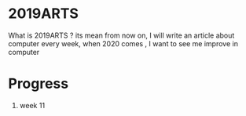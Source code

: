 # 2019ARTS
What is 2019ARTS ? its mean from now on, I will write an article about computer every week,
when 2020 comes , I want to see me improve in computer

# Progress
1. week 11


